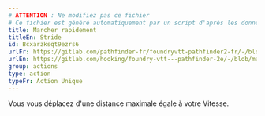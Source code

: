 ```yaml
---
# ATTENTION : Ne modifiez pas ce fichier
# Ce fichier est généré automatiquement par un script d'après les données du module Foundry VTT officiel et de sa traduction
title: Marcher rapidement
titleEn: Stride
id: Bcxarzksqt9ezrs6
urlFr: https://gitlab.com/pathfinder-fr/foundryvtt-pathfinder2-fr/-/blob/master/data/classes/Bcxarzksqt9ezrs6.htm
urlEn: https://gitlab.com/hooking/foundry-vtt---pathfinder-2e/-/blob/master/packs/data/classes.db/stride.json
group: actions
type: action
typeFr: Action Unique
---
```

Vous vous déplacez d'une distance maximale égale à votre Vitesse.


